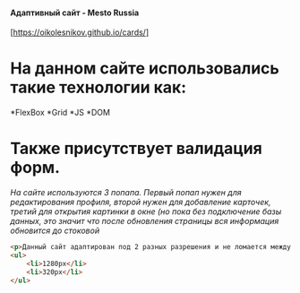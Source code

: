 #### Адаптивный сайт - Mesto Russia
[https://oikolesnikov.github.io/cards/]
# На данном сайте использовались такие технологии как:
*FlexBox
*Grid
*JS
*DOM

# Также присутствует валидация форм.

*На сайте используются 3 попапа. Первый попап нужен для редактирования профиля, второй нужен для добавление карточек, третий для открытия картинки в окне (но пока без подключение базы данных, это значит что после обновления страницы вся информация обновится до стоковой*

```html
<p>Данный сайт адаптирован под 2 разных разрешения и не ломается между брейкпоинтами:</p>
<ul>
    <li>1280px</li>
    <li>320px</li>
</ul>
```